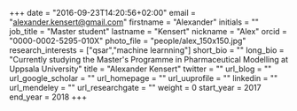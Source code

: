 +++ 
date = "2016-09-23T14:20:56+02:00"
email = "alexander.kensert@gmail.com" 
firstname = "Alexander" 
initials = "" 
job_title = "Master student" 
lastname = "Kensert" 
nickname = "Alex" 
orcid = "0000-0002-5295-010X" 
photo_file = "people/alex_150x150.jpg" 
research_interests = ["qsar","machine learnning"] 
short_bio = "" 
long_bio = "Currently studying the Master's Programme in Pharmaceutical Modelling at Uppsala University" 
title = "Alexander Kensert" 
twitter = "" 
url_blog = "" 
url_google_scholar = "" 
url_homepage = "" 
url_uuprofile = "" 
linkedin = "" 
url_mendeley = "" 
url_researchgate = "" 
weight = 0 
start_year = 2017
end_year = 2018
+++
